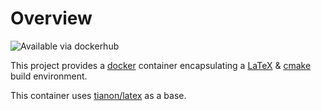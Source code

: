 Overview
========
![Available via dockerhub][dockerbadge]

This project provides a [docker] container encapsulating a [LaTeX] & [cmake]
build environment.


This container uses [tianon/latex] as a base.


  [docker]: https://www.docker.com/
  [LaTeX]: https://www.latex-project.org/
  [cmake]: https://cmake.org/
  [dockerbadge]: http://dockeri.co/image/hamroctopus/spin
  [tianon/latex]: https://hub.docker.com/r/tianon/latex/
